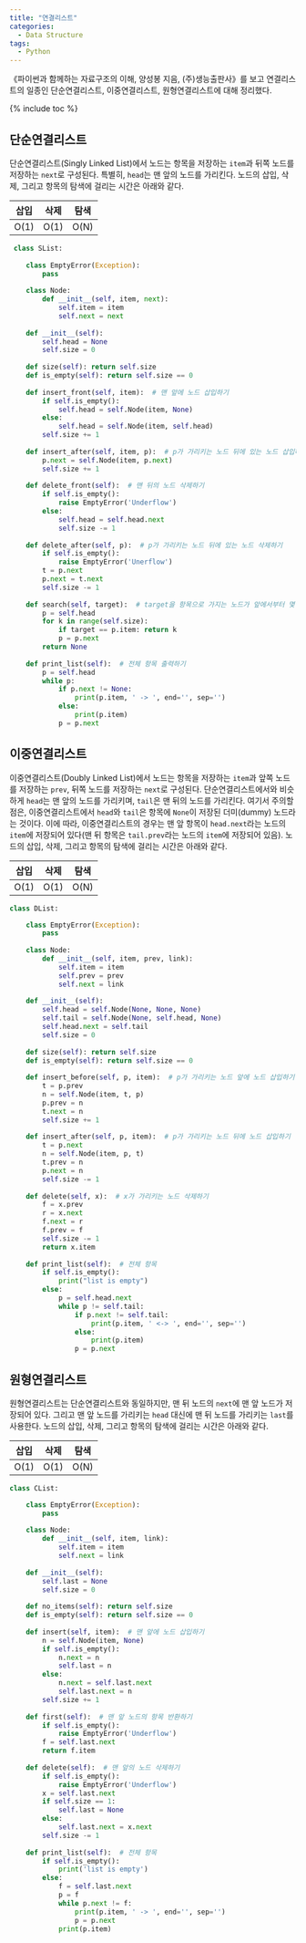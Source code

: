 ```yaml
---
title: "연결리스트"
categories:
  - Data Structure
tags:
  - Python
---
```


《파이썬과 함께하는 자료구조의 이해, 양성봉 지음, (주)생능출판사》를 보고 연결리스트의 일종인 단순연결리스트, 이중연결리스트, 원형연결리스트에 대해 정리했다.

{% include toc %}

## 단순연결리스트
단순연결리스트(Singly Linked List)에서 노드는 항목을 저장하는 `item`과 뒤쪽 노드를 저장하는 `next`로 구성된다. 특별히, `head`는 맨 앞의 노드를 가리킨다. 노드의 삽입, 삭제, 그리고 항목의 탐색에 걸리는 시간은 아래와 같다.

|삽입|삭제|탐색|
|---|---|---|
|O(1)|O(1)|O(N)|

```python
 class SList:
 
    class EmptyError(Exception):
        pass
    
    class Node:
        def __init__(self, item, next):
            self.item = item
            self.next = next
            
    def __init__(self):
        self.head = None
        self.size = 0
        
    def size(self): return self.size
    def is_empty(self): return self.size == 0
    
    def insert_front(self, item):  # 맨 앞에 노드 삽입하기
        if self.is_empty():
            self.head = self.Node(item, None)
        else:
            self.head = self.Node(item, self.head)
        self.size += 1
        
    def insert_after(self, item, p):  # p가 가리키는 노드 뒤에 있는 노드 삽입하기
        p.next = self.Node(item, p.next)
        self.size += 1
        
    def delete_front(self):  # 맨 뒤의 노드 삭제하기
        if self.is_empty():
            raise EmptyError('Underflow')
        else:
            self.head = self.head.next
            self.size -= 1
            
    def delete_after(self, p):  # p가 가리키는 노드 뒤에 있는 노드 삭제하기
        if self.is_empty():
            raise EmptyError('Unerflow')
        t = p.next
        p.next = t.next
        self.size -= 1
        
    def search(self, target):  # target을 항목으로 가지는 노드가 앞에서부터 몇 번째에 있는지 반환하기
        p = self.head
        for k in range(self.size):
            if target == p.item: return k
            p = p.next
        return None
    
    def print_list(self):  # 전체 항목 출력하기
        p = self.head
        while p:
            if p.next != None:
                print(p.item, ' -> ', end='', sep='')
            else:
                print(p.item)
            p = p.next
```

## 이중연결리스트
이중연결리스트(Doubly Linked List)에서 노드는 항목을 저장하는 `item`과 앞쪽 노드를 저장하는 `prev`, 뒤쪽 노드를 저장하는 `next`로 구성된다. 단순연결리스트에서와 비슷하게 `head`는 맨 앞의 노드를 가리키며, `tail`은 맨 뒤의 노드를 가리킨다. 여기서 주의할 점은, 이중연결리스트에서 `head`와 `tail`은 항목에 `None`이 저장된 더미(dummy) 노드라는 것이다. 이에 따라, 이중연결리스트의 경우는 맨 앞 항목이 `head.next`라는 노드의 `item`에 저장되어 있다(맨 뒤 항목은 `tail.prev`라는 노드의 `item`에 저장되어 있음). 노드의 삽입, 삭제, 그리고 항목의 탐색에 걸리는 시간은 아래와 같다.

|삽입|삭제|탐색|
|---|---|---|
|O(1)|O(1)|O(N)|

```python
class DList:

    class EmptyError(Exception):
        pass
    
    class Node:
        def __init__(self, item, prev, link):
            self.item = item
            self.prev = prev
            self.next = link
                
    def __init__(self):
        self.head = self.Node(None, None, None)
        self.tail = self.Node(None, self.head, None)
        self.head.next = self.tail
        self.size = 0
        
    def size(self): return self.size
    def is_empty(self): return self.size == 0
    
    def insert_before(self, p, item):  # p가 가리키는 노드 앞에 노드 삽입하기
        t = p.prev
        n = self.Node(item, t, p)
        p.prev = n
        t.next = n
        self.size += 1
        
    def insert_after(self, p, item):  # p가 가리키는 노드 뒤에 노드 삽입하기
        t = p.next
        n = self.Node(item, p, t)
        t.prev = n
        p.next = n
        self.size -= 1
        
    def delete(self, x):  # x가 가리키는 노드 삭제하기
        f = x.prev
        r = x.next
        f.next = r
        f.prev = f
        self.size -= 1
        return x.item
    
    def print_list(self):  # 전체 항목 
        if self.is_empty():
            print("list is empty")
        else:
            p = self.head.next
            while p != self.tail:
                if p.next != self.tail:
                    print(p.item, ' <-> ', end='', sep='')
                else:
                    print(p.item)
                p = p.next
```

## 원형연결리스트
원형연결리스트는 단순연결리스트와 동일하지만, 맨 뒤 노드의 `next`에 맨 앞 노드가 저장되어 있다. 그리고 맨 앞 노드를 가리키는 `head` 대신에 맨 뒤 노드를 가리키는 `last`를 사용한다. 노드의 삽입, 삭제, 그리고 항목의 탐색에 걸리는 시간은 아래와 같다.

|삽입|삭제|탐색|
|---|---|---|
|O(1)|O(1)|O(N)|

```python
class CList:

    class EmptyError(Exception):
        pass
    
    class Node:
        def __init__(self, item, link):
            self.item = item
            self.next = link
    
    def __init__(self):
        self.last = None
        self.size = 0
    
    def no_items(self): return self.size
    def is_empty(self): return self.size == 0
    
    def insert(self, item):  # 맨 앞에 노드 삽입하기
        n = self.Node(item, None)
        if self.is_empty():
            n.next = n
            self.last = n
        else:
            n.next = self.last.next
            self.last.next = n
        self.size += 1
        
    def first(self):  # 맨 앞 노드의 항목 반환하기
        if self.is_empty():
            raise EmptyError('Underflow')
        f = self.last.next
        return f.item
    
    def delete(self):  # 맨 앞의 노드 삭제하기
        if self.is_empty():
            raise EmptyError('Underflow')
        x = self.last.next
        if self.size == 1:
            self.last = None
        else:
            self.last.next = x.next
        self.size -= 1
        
    def print_list(self):  # 전체 항목 
        if self.is_empty():
            print('list is empty')
        else:
            f = self.last.next
            p = f
            while p.next != f:
                print(p.item, ' -> ', end='', sep='')
                p = p.next
            print(p.item)
```
